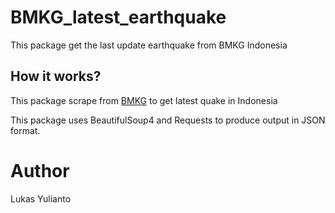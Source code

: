 # BMKG_latest_earthquake
This package get the last update earthquake from BMKG Indonesia

## How it works?
This package scrape from [BMKG](https://www.bmkg.go.id)
to get latest quake in Indonesia

This package uses BeautifulSoup4 and Requests to produce output in JSON format.

# Author
Lukas Yulianto

